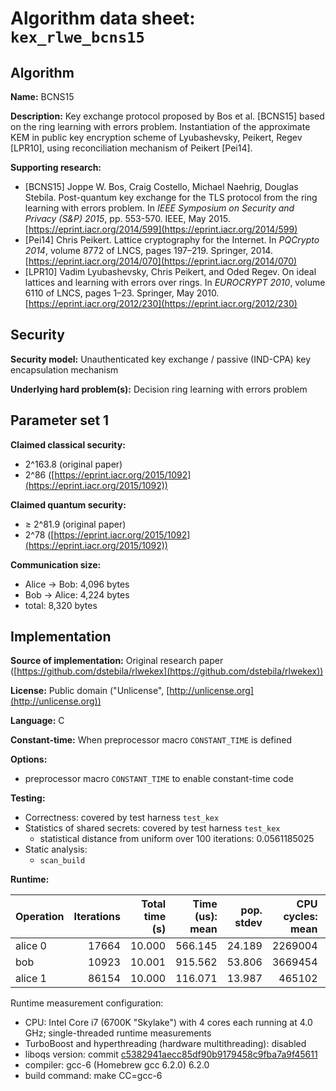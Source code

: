Algorithm data sheet: `kex_rlwe_bcns15`
=======================================

Algorithm
---------

**Name:** BCNS15

**Description:** Key exchange protocol proposed by Bos et al. [BCNS15] based on the ring learning with errors problem.  Instantiation of the approximate KEM in public key encryption scheme of Lyubashevsky, Peikert, Regev [LPR10], using reconciliation mechanism of Peikert [Pei14].

**Supporting research:**

- [BCNS15] Joppe W. Bos, Craig Costello, Michael Naehrig, Douglas Stebila. Post-quantum key exchange for the TLS protocol from the ring learning with errors problem. In *IEEE Symposium on Security and Privacy (S&P) 2015*, pp. 553-570. IEEE, May 2015. [https://eprint.iacr.org/2014/599](https://eprint.iacr.org/2014/599)
- [Pei14] Chris Peikert. Lattice cryptography for the Internet. In *PQCrypto 2014*, volume 8772 of LNCS, pages 197–219. Springer, 2014. [https://eprint.iacr.org/2014/070](https://eprint.iacr.org/2014/070)
- [LPR10] Vadim Lyubashevsky, Chris Peikert, and Oded Regev. On ideal lattices and learning with errors over rings. In *EUROCRYPT 2010*, volume 6110 of LNCS, pages 1–23. Springer, May 2010. [https://eprint.iacr.org/2012/230](https://eprint.iacr.org/2012/230)

Security
--------

**Security model:** Unauthenticated key exchange / passive (IND-CPA) key encapsulation mechanism

**Underlying hard problem(s):** Decision ring learning with errors problem

Parameter set 1
---------------

**Claimed classical security:** 

- 2^163.8 (original paper)
- 2^86 ([https://eprint.iacr.org/2015/1092](https://eprint.iacr.org/2015/1092))

**Claimed quantum security:** 

- ≥ 2^81.9 (original paper)
- 2^78 ([https://eprint.iacr.org/2015/1092](https://eprint.iacr.org/2015/1092))

**Communication size:** 

- Alice → Bob: 4,096 bytes
- Bob → Alice: 4,224 bytes
- total: 8,320 bytes

Implementation
--------------

**Source of implementation:** Original research paper ([https://github.com/dstebila/rlwekex](https://github.com/dstebila/rlwekex))

**License:** Public domain ("Unlicense", [http://unlicense.org](http://unlicense.org))

**Language:** C

**Constant-time:** When preprocessor macro `CONSTANT_TIME` is defined

**Options:**

- preprocessor macro `CONSTANT_TIME` to enable constant-time code

**Testing:**

- Correctness: covered by test harness `test_kex`
- Statistics of shared secrets: covered by test harness `test_kex`
	- statistical distance from uniform over 100 iterations: 0.0561185025
- Static analysis:
	- `scan_build`

**Runtime:**

Operation                      | Iterations | Total time (s) | Time (us): mean | pop. stdev | CPU cycles: mean | pop. stdev
------------------------------ | ----------:| --------------:| ---------------:| ----------:| ----------------:| ----------:
alice 0                        |      17664 |         10.000 |         566.145 |     24.189 |          2269004 |      96901
bob                            |      10923 |         10.001 |         915.562 |     53.806 |          3669454 |     215632
alice 1                        |      86154 |         10.000 |         116.071 |     13.987 |           465102 |      56014

Runtime measurement configuration:

- CPU: Intel Core i7 (6700K "Skylake") with 4 cores each running at 4.0 GHz; single-threaded runtime measurements
- TurboBoost and hyperthreading (hardware multithreading): disabled
- liboqs version: commit [c5382941aecc85df90b9179458c9fba7a9f45611](https://github.com/open-quantum-safe/liboqs/commit/c5382941aecc85df90b9179458c9fba7a9f45611)
- compiler: gcc-6 (Homebrew gcc 6.2.0) 6.2.0
- build command: make CC=gcc-6
